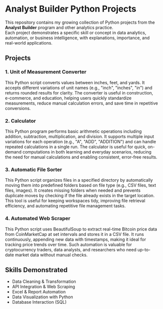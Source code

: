 # Analyst Builder Python Projects

This repository contains my growing collection of Python projects from the **Analyst Builder** program and other analytics practice.  
Each project demonstrates a specific skill or concept in data analytics, automation, or business intelligence, with explanations, importance, and real-world applications.

## Projects
### 1. Unit of Measurement Converter
This Python script converts values between inches, feet, and yards. It accepts different variations of unit names (e.g., "inch", "inches", "in") and returns rounded results for clarity. The converter is useful in construction, e-commerce, and education, helping users quickly standardize measurements, reduce manual calculation errors, and save time in repetitive conversions.

### 2. Calculator
This Python program performs basic arithmetic operations including addition, subtraction, multiplication, and division. It supports multiple input variations for each operation (e.g., "A", "ADD", "ADDITION") and can handle repeated calculations in a single run. The calculator is useful for quick, on-demand computations in both learning and everyday scenarios, reducing the need for manual calculations and enabling consistent, error-free results.

### 3. Automatic File Sorter
This Python script organizes files in a specified directory by automatically moving them into predefined folders based on file type (e.g., CSV files, text files, images). It creates missing folders when needed and prevents duplicate moves by checking if the file already exists in the target location. This tool is useful for keeping workspaces tidy, improving file retrieval efficiency, and automating repetitive file management tasks.

### 4. Automated Web Scraper
This Python script uses BeautifulSoup to extract real-time Bitcoin price data from CoinMarketCap at set intervals and stores it in a CSV file. It runs continuously, appending new data with timestamps, making it ideal for tracking price trends over time. Such automation is valuable for cryptocurrency traders, data analysts, and researchers who need up-to-date market data without manual checks.

## Skills Demonstrated
- Data Cleaning & Transformation  
- API Integration & Web Scraping  
- Excel & Report Automation  
- Data Visualization with Python
- Database Interaction (SQL)  